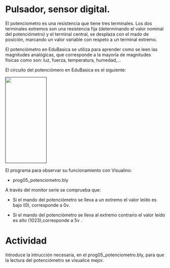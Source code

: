 # Pulsador, sensor digital.
El potenciometro es una resistencia que tiene tres terminales. Los dos terminales extremos son una resistencia
fija (determinando el valor nominal del potenciómetro) y el terminal central, se desplaza con el mado de posición,
marcando un valor variable con respeto a un terminal extremo.

El potenciómetro en EduBasica se utiliza para aprender como se leen las magnitudes analógicas, que corresponde a la
mayoría de magnitudes físicas como son: luz, fuerza, temperatura, humedad,...

El circuito del potenciómero en EduBasica es el siguiente:

<a href="" target="_blank"><img width="130" height="272" border="0" align="center" src="img/potenciometro_cirEdubasica.png "/></a>

El programa para observar su funcionamiento con Visualino:

- prog05_potenciometro.bly

A través del monitor serie se comprueba que:

- Si el mando del potenciómetro se lleva a un extremo el valor leído es bajo (0), corresponde a 0v.

- Si el mando del potenciómetro se lleva al extremo contrario el valor leído es alto (1023),corresponde a 5v .


# Actividad
Introduce la intrucción necesaria, en el prog05_potenciometro.bly, para que la lectura del potenciómetro se visualice mejor.
